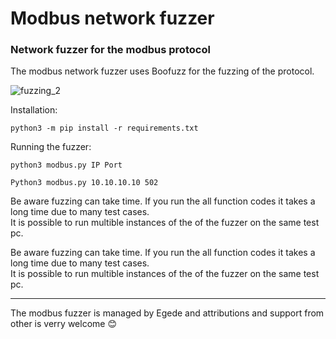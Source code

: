 # Modbus network fuzzer
### Network fuzzer for the modbus protocol

The modbus network fuzzer uses Boofuzz for the fuzzing of the protocol. 

![fuzzing_2](https://user-images.githubusercontent.com/5167692/230782624-acee0465-8463-4deb-97fc-2e628d027046.png)



Installation:
```
python3 -m pip install -r requirements.txt
```

Running the fuzzer:
````
python3 modbus.py IP Port

Python3 modbus.py 10.10.10.10 502

````

Be aware fuzzing can take time. If you run the all function codes it takes a long time due to many test cases.<br>
It is possible to run multible instances of the of the fuzzer on the same test pc.

Be aware fuzzing can take time. If you run the all function codes it takes a long time due to many test cases.<br>
It is possible to run multible instances of the of the fuzzer on the same test pc. 

-------------------------------------------------------------------------------------------------

The modbus fuzzer is managed by Egede and attributions and support from other is verry welcome 😊

